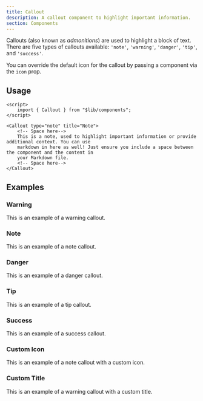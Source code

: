 ```yaml
---
title: Callout
description: A callout component to highlight important information.
section: Components
---
```


<script>
	import { Callout } from "@svecodocs/kit";
	import Avocado from "phosphor-svelte/lib/Avocado";
</script>

Callouts (also known as _admonitions_) are used to highlight a block of text. There are five types of callouts available: `'note'`, `'warning'`, `'danger'`, `'tip'`, and `'success'`.

You can override the default icon for the callout by passing a component via the `icon` prop.

## Usage

```svelte title="document.md"
<script>
	import { Callout } from "$lib/components";
</script>

<Callout type="note" title="Note">
	<!-- Space here-->
	This is a note, used to highlight important information or provide additional context. You can use
	markdown in here as well! Just ensure you include a space between the component and the content in
	your Markdown file.
	<!-- Space here-->
</Callout>
```

## Examples

### Warning

<Callout type="warning">

This is an example of a warning callout.

</Callout>

### Note

<Callout type="note">

This is an example of a note callout.

</Callout>

### Danger

<Callout type="danger">

This is an example of a danger callout.

</Callout>

### Tip

<Callout type="tip">

This is an example of a tip callout.

</Callout>

### Success

<Callout type="success">

This is an example of a success callout.

</Callout>

### Custom Icon

<Callout type="note" icon={Avocado}>

This is an example of a note callout with a custom icon.

</Callout>

### Custom Title

<Callout type="warning" title="Tread carefully">

This is an example of a warning callout with a custom title.

</Callout>
